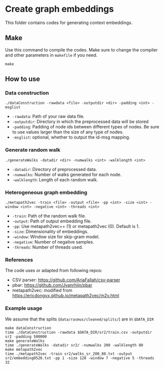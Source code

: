 # Create graph embeddings

This folder contains codes for generating context embeddings.

## Make

Use this command to compile the codes. Make sure to change the compiler and other parameters in `makefile` if you need.

`make
`


## How to use

### Data construction

`./dataConstruction -rawdata <file> -outputdir <dir> -padding <int> -msglist
`

- `-rawdata`: Path of your raw data file.
- `-outputdir`: Directory in which the preprocessed data will be stored
- `-padding`: Padding of node ids between different types of nodes. Be sure to use values larger than the size of any type of nodes.
- `-msglist`: optional, whether to output the id-msg mapping.


### Generate random walk

`./generateWalks -datadir <dir> -numwalks <int> -walklength <int>
`

- `-datadir`: Directory of preprocessed data.
- `-numwalks`: Number of walks generated for each node.
- `-walklength`: Length of each random walk.


### Heterogeneous graph embedding

`./metapath2vec -train <file> -output <file> -pp <int> -size <int> -window <int> -negative <int> -threads <int>
`

- `-train`: Path of the random walk file.
- `-output`: Path of output embedding file.
- `-pp`: Use metapath2vec++ (1) or metapath2vec (0). Default is 1.
- `-size`: Dimensionality of embeddings.
- `-window`: Window size for skip-gram model.
- `-negative`: Number of negative samples.
- `-threads`: Number of threads used.




### References

The code uses or adapted from following repos:

- CSV parser: https://github.com/AriaFallah/csv-parser
- pbar: https://github.com/Jvanrhijn/pbar
- metapath2vec: modified from https://ericdongyx.github.io/metapath2vec/m2v.html


### Example usage

We assume that the splits (`data/rasmus/cleaned/splits/`) are in `$DATA_DIR`
```
make dataConstruction
time ./dataConstruction -rawdata $DATA_DIR/sr2/train.csv -outputdir sr2 -padding 500000
make generateWalks
time ./generateWalks -datadir sr2/ -numwalks 200 -walklength 80
make metapath2vec
time ./metapath2vec -train sr2/walks_sr_200_80.txt -output sr2/embedding0526.txt -pp 1 -size 128 -window 7 -negative 5 -threads 32
```



